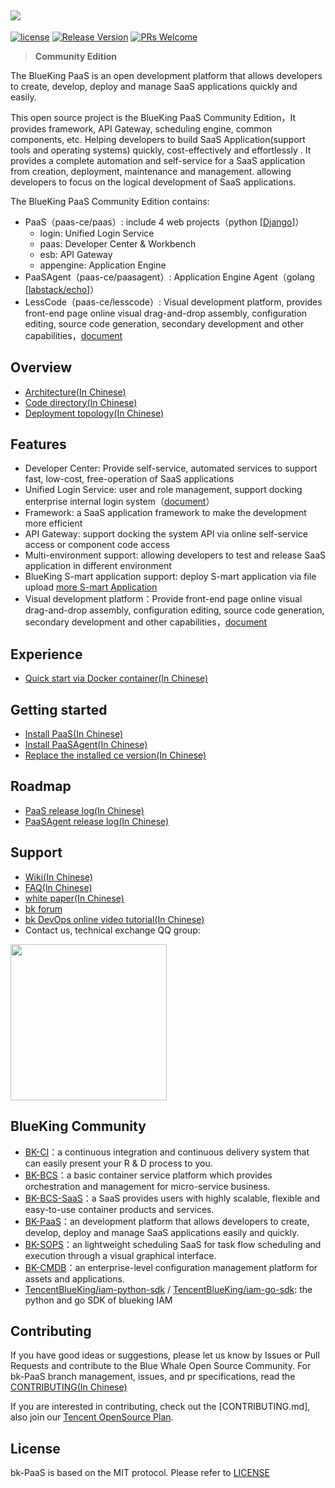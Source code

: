 ![](docs/resource/img/bk_paas_en.png)
---

[![license](https://img.shields.io/badge/license-MIT-brightgreen.svg?style=flat)](https://github.com/Tencent/bk-PaaS/blob/master/LICENSE) [![Release Version](https://img.shields.io/badge/release-3.0.0-brightgreen.svg)](https://github.com/Tencent/bk-PaaS/releases) [![PRs Welcome](https://img.shields.io/badge/PRs-welcome-brightgreen.svg)](https://github.com/Tencent/bk-PaaS/pulls)


> **Community Edition**

The BlueKing PaaS is an open development platform that allows developers to create, develop, deploy and manage SaaS applications quickly and easily.

This open source project is the BlueKing PaaS Community Edition，It provides framework, API Gateway, scheduling engine, common components, etc. Helping developers to build SaaS Application(support tools and operating systems) quickly, cost-effectively and effortlessly . It provides a complete automation and self-service for a SaaS application from creation, deployment, maintenance and management. allowing developers to focus on the logical development of SaaS applications.

The BlueKing PaaS Community Edition contains:

- PaaS（paas-ce/paas）: include 4 web projects（python [[Django](https://www.djangoproject.com/)]）
    - login: Unified Login Service
    - paas: Developer Center & Workbench
    - esb: API Gateway
    - appengine: Application Engine
- PaaSAgent（paas-ce/paasagent）: Application Engine Agent（golang [[labstack/echo](https://github.com/labstack/echo)]）
- LessCode（paas-ce/lesscode）: Visual development platform, provides front-end page online visual drag-and-drop assembly, configuration editing, source code generation, secondary development and other capabilities，[document](https://github.com/Tencent/bk-PaaS/blob/lesscode-master/paas-ce/lesscode/README.md)

## Overview

- [Architecture(In Chinese)](docs/overview/architecture.md)
- [Code directory(In Chinese)](docs/overview/project_codes.md)
- [Deployment topology(In Chinese)](docs/overview/project_deploy.md)

## Features

- Developer Center: Provide self-service, automated services to support fast, low-cost, 
free-operation of SaaS applications
- Unified Login Service: user and role management, support docking enterprise internal login system（[document](http://docs.bk.tencent.com/develop_center/enterprise_login/)）
- Framework: a SaaS application framework to make the development more efficient
- API Gateway: support docking the system API via online self-service access or component code access
- Multi-environment support: allowing developers to test and release SaaS application in different environment
- BlueKing S-mart application support: deploy S-mart application via file upload [more S-mart Application](http://bk.tencent.com/s-mart)
- Visual development platform：Provide front-end page online visual drag-and-drop assembly, configuration editing, source code generation, secondary development and other capabilities，[document](https://github.com/Tencent/bk-PaaS/blob/lesscode-master/paas-ce/lesscode/README.md)

## Experience

- [Quick start via Docker container(In Chinese)](docs/wiki/container-support.md)

## Getting started

- [Install PaaS(In Chinese)](docs/install/ce_paas_install.md)
- [Install PaaSAgent(In Chinese)](docs/install/ce_paas_agent_install.md)
- [Replace the installed ce version(In Chinese)](https://docs.bk.tencent.com/bk_osed/guide.html#osed)

## Roadmap

- [PaaS release log(In Chinese)](paas-ce/paas/release.md)
- [PaaSAgent release log(In Chinese)](paas-ce/paasagent/release.md)


## Support

- [Wiki(In Chinese)](https://github.com/Tencent/bk-PaaS/wiki)
- [FAQ(In Chinese)](https://github.com/Tencent/bk-PaaS/wiki/FAQ)
- [white paper(In Chinese)](http://docs.bk.tencent.com/product_white_paper/paas/)
- [bk forum](https://bk.tencent.com/s-mart/community)
- [bk DevOps online video tutorial(In Chinese)](https://cloud.tencent.com/developer/edu/major-100008)
- Contact us, technical exchange QQ group:


<img src="docs/resource/img/bk_qq_group.png" width="250" hegiht="250" align=center />

## BlueKing Community

- [BK-CI](https://github.com/Tencent/bk-ci)：a continuous integration and continuous delivery system that can easily present your R & D process to you.
- [BK-BCS](https://github.com/Tencent/bk-bcs)：a basic container service platform which provides orchestration and management for micro-service business.
- [BK-BCS-SaaS](https://github.com/Tencent/bk-bcs-saas)：a SaaS provides users with highly scalable, flexible and easy-to-use container products and services.
- [BK-PaaS](https://github.com/Tencent/bk-PaaS)：an development platform that allows developers to create, develop, deploy and manage SaaS applications easily and quickly.
- [BK-SOPS](https://github.com/Tencent/bk-sops)：an lightweight scheduling SaaS  for task flow scheduling and execution through a visual graphical interface. 
- [BK-CMDB](https://github.com/Tencent/bk-cmdb)：an enterprise-level configuration management platform for assets and applications.
- [TencentBlueKing/iam-python-sdk](https://github.com/TencentBlueKing/iam-python-sdk) / [TencentBlueKing/iam-go-sdk](https://github.com/TencentBlueKing/iam-go-sdk): the python and go SDK of blueking IAM

## Contributing

If you have good ideas or suggestions, please let us know by Issues or Pull Requests and contribute to the Blue Whale Open Source Community. For bk-PaaS branch management, issues, and pr specifications, read the [CONTRIBUTING(In Chinese)](docs/CONTRIBUTING.md)

If you are interested in contributing, check out the [CONTRIBUTING.md], also join our [Tencent OpenSource Plan](https://opensource.tencent.com/contribution).


## License

bk-PaaS is based on the MIT protocol. Please refer to [LICENSE](LICENSE.txt)
